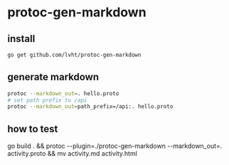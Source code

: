 # protoc-gen-markdown

## install

```bash
go get github.com/lvht/protoc-gen-markdown
```

## generate markdown

```bash
protoc --markdown_out=. hello.proto
# set path prefix to /api
protoc --markdown_out=path_prefix=/api:. hello.proto
```

## how to test 
go build . && protoc --plugin=./protoc-gen-markdown --markdown_out=. activity.proto && mv activity.md activity.html
